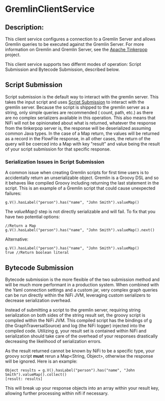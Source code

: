 <!--
  Licensed to the Apache Software Foundation (ASF) under one or more
  contributor license agreements.  See the NOTICE file distributed with
  this work for additional information regarding copyright ownership.
  The ASF licenses this file to You under the Apache License, Version 2.0
  (the "License"); you may not use this file except in compliance with
  the License.  You may obtain a copy of the License at
      http://www.apache.org/licenses/LICENSE-2.0
  Unless required by applicable law or agreed to in writing, software
  distributed under the License is distributed on an "AS IS" BASIS,
  WITHOUT WARRANTIES OR CONDITIONS OF ANY KIND, either express or implied.
  See the License for the specific language governing permissions and
  limitations under the License.
-->

# GremlinClientService

## Description:

This client service configures a connection to a Gremlin Server and allows Gremlin queries to be executed against the
Gremlin Server. For more information on Gremlin and Gremlin Server, see
the [Apache Tinkerpop](http://tinkerpop.apache.org/) project.

This client service supports two differnt modes of operation: Script Submission and Bytecode Submission, described
below.

## Script Submission

Script submission is the default way to interact with the gremlin server. This takes the input script and
uses [Script Submission](https://tinkerpop.apache.org/docs/current/reference/#gremlin-go-scripts) to interact with the
gremlin server. Because the script is shipped to the gremlin server as a string, only simple queries are recommended (
count, path, etc.) as there are no complex serializers available in this operation. This also means that NiFi will not
be opinionated about what is returned, whatever the response from the tinkerpop server is, the response will be
deserialized assuming common Java types. In the case of a Map return, the values will be returned as a record in the
FlowFile response, in all other cases, the return of the query will be coerced into a Map with key "result" and value
being the result of your script submission for that specific response.

### Serialization Issues in Script Submission

A common issue when creating Gremlin scripts for first time users is to accidentally return an unserializable object.
Gremlin is a Groovy DSL and so it behaves like compiled Groovy including returning the last statement in the script.
This is an example of a Gremlin script that could cause unexpected failures:

    g.V().hasLabel("person").has("name", "John Smith").valueMap()

The _valueMap()_ step is not directly serializable and will fail. To fix that you have two potential options:

    //Return a Map
    g.V().hasLabel("person").has("name", "John Smith").valueMap().next()

Alternative:

    g.V().hasLabel("person").has("name", "John Smith").valueMap()
    true //Return boolean literal

## Bytecode Submission

Bytecode submission is the more flexible of the two submission method and will be much more performant in a production
system. When combined with the Yaml connection settings and a custom jar, very complex graph queries can be run directly
within the NiFi JVM, leveraging custom serializers to decrease serialization overhead.

Instead of submitting a script to the gremlin server, requiring string serialization on both sides of the string result
set, the groovy script is compiled within the NiFi JVM. This compiled script has the bindings of g (the
GraphTraversalSource) and log (the NiFi logger) injected into the compiled code. Utilizing g, your result set is
contained within NiFi and serialization should take care of the overhead of your responses drastically decreasing the
likelihood of serialization errors.

As the result returned cannot be known by NiFi to be a specific type, your groovy script **must** rerun a Map<String,
Object>, otherwise the response will be ignored. Here is an example:

    Object results = g.V().hasLabel("person").has("name", "John Smith").valueMap().collect()
    [result: results]

This will break up your response objects into an array within your result key, allowing further processing within nifi
if necessary.